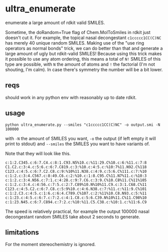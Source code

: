 # ultra_enumerate
enumerate a large amount of rdkit valid SMILES.

Sometime, the doRandom=True flag of Chem.MolToSmiles in rdkit just doesn't cut it. For example, the topical nasal decongestant `c1ccccc1CC(C)NC` has merely 40 unique random SMILES. Making use of the "use ring operators as normal bonds" trick, we can do better than that and generate a large amount of ugly but rdkit-valid SMILES! Because using this trick makes it possible to use any atom ordering, this means a total of `N!` SMILES of this type are possible, with `N` the amount of atoms and `!` the factorial (I'm not shouting, I'm calm). In case there's symmetry the number will be a bit lower. 

## reqs

should work in any python env with reasonably up to date rdkit.

## usage
`python ultra_enumerate.py --smiles "c1ccccc1CC(C)NC" -o output.smi -N 100000`

with `-N` the amount of SMILES you want, `-o` the output (if left empty it will print to stdout) and `--smiles` the SMILES you want to have variants of.

Note that they will look like this.
```
c:1:2.C345.c:6:7.C4.c:8:1.C93.N5%10.c:%11:29.C%10.c:6:%11.c:7:8
C1.C2.c:3:4.c:5:6.c:6:7.C819.c:3:%10.c:4:5.c:%10:7%11.N92.C%118
C123.c:4:5.c:6:7.C2.C8.c:9:%10%11.N38.c:4:9.c:5:6.C%111.c:7:%10
c:1:2.c:3:4.C567.c:8:49.C6.c:2:%10.c:1:8.C95.C%11.N7%11.c:%10:3
c:1:2.c:3:4.N56.c:7:1.c:4:28.c:9:7.C6.c:3:9.C%10.C8%11.C%11%105
c:1:2.c:3:4.c:4:56.c:7:5.c:2:7.C89%10.N%10%11.C9.c:3:1.C68.C%11
C123.c:4:5.C2.c:6:7.C8.c:5:9%10.c:4:6.N38.c:7:%11.c:%11:9.C%101
c:1:2.C3.c:4:5.c:1:6.c:6:4.C789.C%107.c:2:%11%10.C8.N93.c:5:%11
c:1:23.c:4:5.c:6:7.c:7:2.c:4:1.C8.c:5:6.C39.N%10%11.C%11.C98%10
c:1:23.N45.c:6:7.C894.c:7:2.c:%10:%11.C5.C38.c:%10:1.c:%11:6.C9
```

The speed is relatively practical, for example the output 100000 nasal decongestant random SMILES take about 2 seconds to generate.

## limitations
For the moment stereochemistry is ignored.
